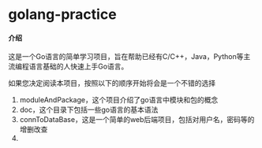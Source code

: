 # golang-practice

#### 介绍
这是一个Go语言的简单学习项目，旨在帮助已经有C/C++，Java，Python等主流编程语言基础的人快速上手Go语言。

如果您决定阅读本项目，按照以下的顺序开始将会是一个不错的选择

1. moduleAndPackage，这个项目介绍了go语言中模块和包的概念
2. doc，这个目录下包括一些go语言的基本语法
3. connToDataBase，这是一个简单的web后端项目，包括对用户名，密码等的增删改查
4. 